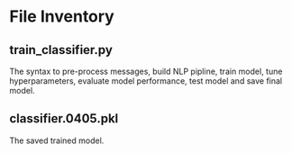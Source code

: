 # File Inventory
## train_classifier.py
The syntax to pre-process messages, build NLP pipline, train model, tune hyperparameters, evaluate model performance, test model and save final model.
## classifier.0405.pkl
The saved trained model.
